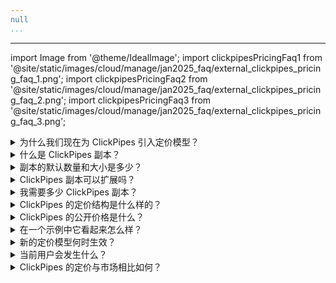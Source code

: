 ```yaml
---
null
...
```

---

import Image from '@theme/IdealImage';
import clickpipesPricingFaq1 from '@site/static/images/cloud/manage/jan2025_faq/external_clickpipes_pricing_faq_1.png';
import clickpipesPricingFaq2 from '@site/static/images/cloud/manage/jan2025_faq/external_clickpipes_pricing_faq_2.png';
import clickpipesPricingFaq3 from '@site/static/images/cloud/manage/jan2025_faq/external_clickpipes_pricing_faq_3.png';

<details>

<summary>为什么我们现在为 ClickPipes 引入定价模型？</summary>

我们决定最初将 ClickPipes 免费推出，目的是收集反馈、完善功能并确保其满足用户需求。
随着 GA 平台的发展，它在处理数万亿行数据方面经受住了时间的考验。引入定价模型使我们能够继续改善服务，维护基础设施，并提供专门的支持和新的连接器。

</details>

<details>

<summary>什么是 ClickPipes 副本？</summary>

ClickPipes 通过专用基础设施从远程数据源中摄取数据，这些基础设施独立于 ClickHouse Cloud 服务运行和扩展。
因此，它使用专用的计算副本。
下面的图示显示了一个简化的架构。

对于流式 ClickPipes，ClickPipes 副本访问远程数据源（例如 Kafka 代理），
拉取数据，处理并摄取到目标 ClickHouse 服务中。

<Image img={clickpipesPricingFaq1} size="lg" alt="ClickPipes 副本 - 流式 ClickPipes" border force/>

在对象存储 ClickPipes 的情况下，
ClickPipes 副本协调数据加载任务
（识别要复制的文件、维护状态和移动分区），
同时数据是直接从 ClickHouse 服务中拉取的。

<Image img={clickpipesPricingFaq2} size="lg" alt="ClickPipes 副本 - 对象存储 ClickPipes" border force/>

</details>

<details>

<summary>副本的默认数量和大小是多少？</summary>

每个 ClickPipe 默认包含 1 个副本，配备 2 GiB 内存和 0.5 vCPU。
这相当于 **0.25** ClickHouse 计算单元（1 单元 = 8 GiB RAM, 2 vCPUs）。

</details>

<details>

<summary>ClickPipes 副本可以扩展吗？</summary>

流式 ClickPipes 可以通过添加更多副本来横向扩展，每个副本的基本单元为 **0.25** ClickHouse 计算单元。
对于特定用例，垂直扩展也是按需提供（为每个副本增加更多 CPU 和 RAM）。

</details>

<details>

<summary>我需要多少 ClickPipes 副本？</summary>

这取决于工作负载的吞吐量和延迟要求。
我们建议从 1 个副本的默认值开始，测量您的延迟，并在需要时添加副本。
请记住，对于 Kafka ClickPipes，您还需要相应地扩展 Kafka 代理分区。
扩展控制在每个流式 ClickPipe 的“设置”中可用。

<Image img={clickpipesPricingFaq3} size="lg" alt="ClickPipes 副本 - 我需要多少 ClickPipes 副本？" border force/>

</details>

<details>

<summary>ClickPipes 的定价结构是什么样的？</summary>

它由两个维度组成：
- **计算**: 每单位每小时的价格
  计算代表运行 ClickPipes 副本 Pod 的成本，无论它们是否积极摄取数据。
  这适用于所有类型的 ClickPipes。
- **摄取的数据**: 按 GB 计费
  对于所有流式 ClickPipes（Kafka, Confluent, Amazon MSK, Amazon Kinesis, Redpanda, WarpStream, Azure Event Hubs），摄取的数据费率适用于通过副本 Pod 传输的数据。
  摄取的数据大小（GB）是基于从源接收的字节数（未压缩或压缩）进行收费。

</details>

<details>

<summary>ClickPipes 的公开价格是什么？</summary>

- 计算: 每单位每小时 \$0.20 （每个副本每小时 \$0.05）
- 摄取的数据: 每 GB \$0.04

</details>

<details>

<summary>在一个示例中它看起来怎么样？</summary>

例如，使用 Kafka 连接器通过单个副本（0.25 计算单元）摄取 1 TB 数据，持续 24 小时的费用为：

$$
(0.25 \times 0.20 \times 24) + (0.04 \times 1000) = \$41.2
$$
<br/>

对于对象存储连接器（S3 和 GCS），
只产生 ClickPipes 的计算成本，因为 ClickPipes Pod 不处理数据
而只是协调由基础 ClickHouse 服务操作的传输：

$$
0.25 \times 0,20 \times 24 = \$1.2
$$

</details>

<details>

<summary>新的定价模型何时生效？</summary>

新的定价模型将在 2025 年 1 月 27 日之后创建的所有组织中生效。

</details>

<details>

<summary>当前用户会发生什么？</summary>

现有用户将有一个 **60 天的宽限期**，在此期间 ClickPipes 服务将继续免费提供。
现有用户的 ClickPipes 计费将于 **2025 年 3 月 24 日** 自动开始。

</details>

<details>

<summary>ClickPipes 的定价与市场相比如何？</summary>

ClickPipes 定价背后的理念是
覆盖平台的运营成本，同时提供一种简单可靠的方式将数据迁移到 ClickHouse Cloud。
从这个角度来看，我们的市场分析显示，我们的定位具有竞争力。

</details>
